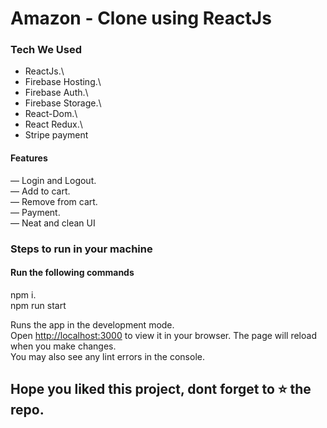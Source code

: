 
# Amazon - Clone using ReactJs

### Tech We Used
* ReactJs.\
* Firebase Hosting.\
* Firebase Auth.\
* Firebase Storage.\
* React-Dom.\
* React Redux.\
* Stripe payment


#### Features
&mdash; Login and Logout.\
&mdash; Add to cart.\
&mdash; Remove from cart.\
&mdash; Payment.\
&mdash; Neat and clean UI

### Steps to run in your machine

#### Run the following commands
npm i.\
npm run start

Runs the app in the development mode.\
Open [http://localhost:3000](http://localhost:3000) to view it in your browser.
The page will reload when you make changes.\
You may also see any lint errors in the console.



## Hope you liked this project, dont forget to ⭐ the repo.
